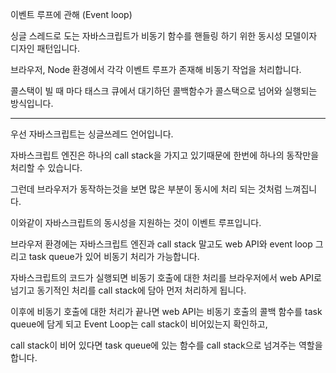 이벤트 루프에 관해 (Event loop)

싱글 스레드로 도는 자바스크립트가 비동기 함수를 핸들링 하기 위한 동시성 모델이자 디자인 패턴입니다.

브라우저, Node 환경에서 각각 이벤트 루프가 존재해 비동기 작업을 처리합니다.

콜스택이 빌 때 마다 태스크 큐에서 대기하던 콜백함수가 콜스택으로 넘어와 실행되는 방식입니다.


-----------------


우선 자바스크립트는 싱글쓰레드 언어입니다. 

자바스크립트 엔진은 하나의 call stack을 가지고 있기때문에 한번에 하나의 동작만을 처리할 수 있습니다.

그런데 브라우저가 동작하는것을 보면 많은 부분이 동시에 처리 되는 것처럼 느껴집니다.

이와같이 자바스크립트의 동시성을 지원하는 것이 이벤트 루프입니다.

브라우저 환경에는 자바스크립트 엔진과 call stack 말고도 web API와 event loop 그리고 task queue가 있어 비동기 처리가 가능합니다.

자바스크립트의 코드가 실행되면 비동기 호출에 대한 처리를 브라우저에서 web API로 넘기고 동기적인 처리를 call stack에 담아 먼저 처리하게 됩니다. 

이후에 비동기 호출에 대한 처리가 끝나면 web API는 비동기 호출의 콜백 함수를 task queue에 담게 되고 Event Loop는 call stack이 비어있는지 확인하고,

call stack이 비어 있다면 task queue에 있는 함수를 call stack으로 넘겨주는 역할을 합니다.
